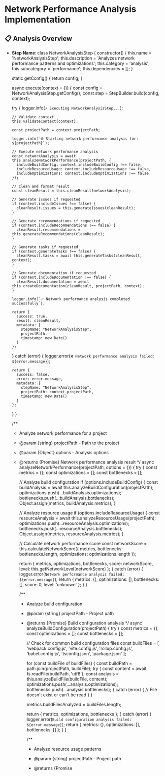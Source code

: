 # Network Performance Analysis Implementation

## 📋 Analysis Overview
- **Step Name**: class NetworkAnalysisStep {
  constructor() {
    this.name = 'NetworkAnalysisStep';
    this.description = 'Analyzes network performance patterns and optimizations';
    this.category = 'analysis';
    this.subcategory = 'performance';
    this.dependencies = [];
  }

  static getConfig() {
    return config;
  }

  async execute(context = {}) {
    const config = NetworkAnalysisStep.getConfig();
    const step = StepBuilder.build(config, context);
    
    try {
      logger.info(`⚡ Executing NetworkAnalysisStep...`);
      
      // Validate context
      this.validateContext(context);

      const projectPath = context.projectPath;
      
      logger.info(`🌐 Starting network performance analysis for: ${projectPath}`);

      // Execute network performance analysis
      const networkAnalysis = await this.analyzeNetworkPerformance(projectPath, {
        includeBuildConfig: context.includeBuildConfig !== false,
        includeResourceUsage: context.includeResourceUsage !== false,
        includeOptimizations: context.includeOptimizations !== false
      });

      // Clean and format result
      const cleanResult = this.cleanResult(networkAnalysis);

      // Generate issues if requested
      if (context.includeIssues !== false) {
        cleanResult.issues = this.generateIssues(cleanResult);
      }

      // Generate recommendations if requested
      if (context.includeRecommendations !== false) {
        cleanResult.recommendations = this.generateRecommendations(cleanResult);
      }

      // Generate tasks if requested
      if (context.generateTasks !== false) {
        cleanResult.tasks = await this.generateTasks(cleanResult, context);
      }

      // Generate documentation if requested
      if (context.includeDocumentation !== false) {
        cleanResult.documentation = await this.createDocumentation(cleanResult, projectPath, context);
      }

      logger.info(`✅ Network performance analysis completed successfully`);

      return {
        success: true,
        result: cleanResult,
        metadata: {
          stepName: "NetworkAnalysisStep",
          projectPath,
          timestamp: new Date()
        }
      };

    } catch (error) {
      logger.error(`❌ Network performance analysis failed: ${error.message}`);
      
      return {
        success: false,
        error: error.message,
        metadata: {
          stepName: "NetworkAnalysisStep",
          projectPath: context.projectPath,
          timestamp: new Date()
        }
      };
    }
  }

  /**
   * Analyze network performance for a project
   * @param {string} projectPath - Path to the project
   * @param {Object} options - Analysis options
   * @returns {Promise<Object>} Network performance analysis result
   */
  async analyzeNetworkPerformance(projectPath, options = {}) {
    try {
      const metrics = {};
      const optimizations = [];
      const bottlenecks = [];

      // Analyze build configuration
      if (options.includeBuildConfig) {
        const buildAnalysis = await this.analyzeBuildConfiguration(projectPath);
        optimizations.push(...buildAnalysis.optimizations);
        bottlenecks.push(...buildAnalysis.bottlenecks);
        Object.assign(metrics, buildAnalysis.metrics);
      }

      // Analyze resource usage
      if (options.includeResourceUsage) {
        const resourceAnalysis = await this.analyzeResourceUsage(projectPath);
        optimizations.push(...resourceAnalysis.optimizations);
        bottlenecks.push(...resourceAnalysis.bottlenecks);
        Object.assign(metrics, resourceAnalysis.metrics);
      }

      // Calculate network performance score
      const networkScore = this.calculateNetworkScore({
        metrics,
        bottlenecks: bottlenecks.length,
        optimizations: optimizations.length
      });

      return {
        metrics,
        optimizations,
        bottlenecks,
        score: networkScore,
        level: this.getNetworkLevel(networkScore)
      };
    } catch (error) {
      logger.error(`Network performance analysis failed: ${error.message}`);
      return { 
        metrics: {}, 
        optimizations: [], 
        bottlenecks: [],
        score: 0,
        level: 'unknown'
      };
    }
  }

  /**
   * Analyze build configuration
   * @param {string} projectPath - Project path
   * @returns {Promise<Object>} Build configuration analysis
   */
  async analyzeBuildConfiguration(projectPath) {
    try {
      const metrics = {};
      const optimizations = [];
      const bottlenecks = [];

      // Check for common build configuration files
      const buildFiles = [
        'webpack.config.js',
        'vite.config.js',
        'rollup.config.js',
        'babel.config.js',
        'tsconfig.json',
        'package.json'
      ];

      for (const buildFile of buildFiles) {
        const buildPath = path.join(projectPath, buildFile);
        try {
          const content = await fs.readFile(buildPath, 'utf8');
          const analysis = this.analyzeBuildFile(buildFile, content);
          optimizations.push(...analysis.optimizations);
          bottlenecks.push(...analysis.bottlenecks);
        } catch (error) {
          // File doesn't exist or can't be read
        }
      }

      metrics.buildFilesAnalyzed = buildFiles.length;

      return { metrics, optimizations, bottlenecks };
    } catch (error) {
      logger.error(`Build configuration analysis failed: ${error.message}`);
      return { metrics: {}, optimizations: [], bottlenecks: [] };
    }
  }

  /**
   * Analyze resource usage patterns
   * @param {string} projectPath - Project path
   * @returns {Promise<Object>} Resource usage analysis
   */
  async analyzeResourceUsage(projectPath) {
    try {
      const metrics = {};
      const optimizations = [];
      const bottlenecks = [];

      // Analyze static assets
      const staticAssets = await this.getStaticAssets(projectPath);
      metrics.staticAssets = staticAssets.length;

      // Check for large assets
      const largeAssets = staticAssets.filter(asset => 
        asset.size > 1024 * 1024 // 1MB
      );

      if (largeAssets.length > 0) {
        bottlenecks.push({
          type: 'network',
          severity: 'medium',
          message: `${largeAssets.length} large static assets detected`,
          suggestion: 'Optimize images and compress large files for better network performance'
        });
      }

      // Check for optimization opportunities
      const imageFiles = staticAssets.filter(asset => 
        /\.(jpg|jpeg|png|gif|svg|webp)$/i.test(asset.path)
      );

      if (imageFiles.length > 0) {
        optimizations.push({
          type: 'network',
          message: `${imageFiles.length} image files detected`,
          suggestion: 'Use modern image formats (WebP) and implement lazy loading for better network performance'
        });
      }

      // Check for CDN usage
      const hasCdnConfig = await this.checkCdnConfiguration(projectPath);
      if (!hasCdnConfig) {
        bottlenecks.push({
          type: 'network',
          severity: 'low',
          message: 'No CDN configuration detected',
          suggestion: 'Consider using a CDN for static assets to improve network performance'
        });
      }

      return { metrics, optimizations, bottlenecks };
    } catch (error) {
      logger.error(`Resource usage analysis failed: ${error.message}`);
      return { metrics: {}, optimizations: [], bottlenecks: [] };
    }
  }

  /**
   * Analyze build configuration file
   * @param {string} filename - Build file name
   * @param {string} content - File content
   * @returns {Object} Build file analysis
   */
  analyzeBuildFile(filename, content) {
    const optimizations = [];
    const bottlenecks = [];

    switch (filename) {
      case 'webpack.config.js':
        if (content.includes('optimization')) {
          optimizations.push({
            type: 'network',
            message: 'Webpack optimization configured',
            suggestion: 'Review optimization settings for best network performance'
          });
        }
        
        if (!content.includes('splitChunks')) {
          bottlenecks.push({
            type: 'network',
            severity: 'medium',
            file: filename,
            message: 'No code splitting configuration detected',
            suggestion: 'Configure splitChunks for better caching and network performance'
          });
        }

        if (content.includes('compression')) {
          optimizations.push({
            type: 'network',
            message: 'Compression configured in webpack',
            suggestion: 'Good for reducing network payload size'
          });
        }
        break;

      case 'vite.config.js':
        if (content.includes('build.rollupOptions')) {
          optimizations.push({
            type: 'network',
            message: 'Vite build optimization configured',
            suggestion: 'Review rollup options for best network performance'
          });
        }

        if (content.includes('build.assetsInlineLimit')) {
          optimizations.push({
            type: 'network',
            message: 'Asset inlining configured',
            suggestion: 'Good for reducing HTTP requests'
          });
        }
        break;

      case 'tsconfig.json':
        try {
          const config = JSON.parse(content);
          if (config.compilerOptions && config.compilerOptions.incremental) {
            optimizations.push({
              type: 'network',
              message: 'TypeScript incremental compilation enabled',
              suggestion: 'Good for build performance and faster deployments'
            });
          }
        } catch (error) {
          // Invalid JSON
        }
        break;

      case 'package.json':
        try {
          const config = JSON.parse(content);
          if (config.scripts && config.scripts.build) {
            optimizations.push({
              type: 'network',
              message: 'Build script configured',
              suggestion: 'Ensure build process optimizes for network performance'
            });
          }
        } catch (error) {
          // Invalid JSON
        }
        break;
    }

    return { optimizations, bottlenecks };
  }

  /**
   * Check for CDN configuration
   * @param {string} projectPath - Project path
   * @returns {Promise<boolean>} Has CDN configuration
   */
  async checkCdnConfiguration(projectPath) {
    try {
      const configFiles = [
        'next.config.js',
        'nuxt.config.js',
        'vite.config.js',
        'webpack.config.js'
      ];

      for (const configFile of configFiles) {
        const configPath = path.join(projectPath, configFile);
        try {
          const content = await fs.readFile(configPath, 'utf8');
          if (content.includes('cdn') || content.includes('assetPrefix') || content.includes('publicPath')) {
            return true;
          }
        } catch (error) {
          // File doesn't exist
        }
      }

      return false;
    } catch (error) {
      return false;
    }
  }

  /**
   * Get static assets from project
   * @param {string} projectPath - Project path
   * @returns {Promise<Array>} Static assets
   */
  async getStaticAssets(projectPath) {
    const assets = [];
    const assetDirs = ['public', 'static', 'assets', 'images', 'media'];
    
    for (const dir of assetDirs) {
      const assetPath = path.join(projectPath, dir);
      try {
        const files = await this.getAllFiles(assetPath);
        for (const file of files) {
          try {
            const stat = await fs.stat(file);
            assets.push({
              path: file,
              size: stat.size,
              relativePath: path.relative(projectPath, file)
            });
          } catch (error) {
            // Skip files that can't be stat'd
          }
        }
      } catch (error) {
        // Directory doesn't exist
      }
    }
    
    return assets;
  }

  /**
   * Get all files from directory recursively
   * @param {string} dir - Directory path
   * @returns {Promise<Array>} All files
   */
  async getAllFiles(dir) {
    const files = [];
    
    try {
      const items = await fs.readdir(dir);
      
      for (const item of items) {
        const fullPath = path.join(dir, item);
        const stat = await fs.stat(fullPath);
        
        if (stat.isDirectory()) {
          if (!item.startsWith('.') && item !== 'node_modules' && item !== '.git') {
            files.push(...await this.getAllFiles(fullPath));
          }
        } else {
          files.push(fullPath);
        }
      }
    } catch (error) {
      // Directory doesn't exist or can't be read
    }
    
    return files;
  }

  /**
   * Calculate network performance score
   * @param {Object} data - Analysis data
   * @returns {number} Network performance score (0-100)
   */
  calculateNetworkScore(data) {
    const { metrics, bottlenecks, optimizations } = data;
    
    // Base score starts at 100
    let score = 100;

    // Penalize for bottlenecks (up to -40 points)
    const bottleneckPenalty = Math.min(bottlenecks * 5, 40);
    score -= bottleneckPenalty;

    // Reward for optimizations (up to +30 points)
    const optimizationBonus = Math.min(optimizations * 3, 30);
    score += optimizationBonus;

    // Bonus for build configuration (up to +10 points)
    if (metrics.buildFilesAnalyzed > 0) {
      score += 10;
    }

    // Bonus for static assets optimization (up to +10 points)
    if (metrics.staticAssets > 0) {
      score += Math.min(metrics.staticAssets * 0.5, 10);
    }

    return Math.max(0, Math.min(100, Math.round(score)));
  }

  /**
   * Get network performance level
   * @param {number} score - Network performance score
   * @returns {string} Performance level
   */
  getNetworkLevel(score) {
    if (score >= 90) return 'excellent';
    if (score >= 80) return 'good';
    if (score >= 70) return 'fair';
    if (score >= 60) return 'poor';
    return 'critical';
  }

  /**
   * Clean and format result
   * @param {Object} result - Analysis result
   * @returns {Object} Cleaned result
   */
  cleanResult(result) {
    return {
      ...result,
      timestamp: new Date().toISOString(),
      step: NetworkAnalysisStep,
      category: 'performance',
      subcategory: 'network'
    };
  }

  /**
   * Validate execution context
   * @param {Object} context - Execution context
   */
  validateContext(context) {
    if (!context.projectPath) {
      throw new Error('Project path is required for network performance analysis');
    }
  }

  /**
   * Calculate analysis coverage
   * @param {Array} files - Analyzed files
   * @param {string} projectPath - Project path
   * @returns {number} Coverage percentage
   */
  calculateCoverage(files, projectPath) {
    // This is a simplified coverage calculation
    return Math.min((files.length / 50) * 100, 100);
  }

  /**
   * Calculate analysis confidence
   * @param {Object} result - Analysis result
   * @returns {number} Confidence percentage
   */
  calculateConfidence(result) {
    const { metrics, bottlenecks, optimizations } = result;
    
    if (!metrics || !bottlenecks || !optimizations) return 0;
    
    // Higher confidence with more data points
    const dataPoints = bottlenecks.length + optimizations.length;
    const baseConfidence = Math.min(dataPoints * 5, 80);
    
    // Additional confidence for comprehensive analysis
    const coverageBonus = metrics.buildFilesAnalyzed > 0 ? 20 : 0;
    
    return Math.min(baseConfidence + coverageBonus, 100);
  }

  /**
   * Generate issues from analysis results
   * @param {Object} result - Analysis result
   * @returns {Array} Issues array
   */
  generateIssues(result) {
    const issues = [];
    
    // Check for low analysis score
    if (result.score < 70) {
      issues.push({
        type: 'low-analysis-score',
        title: 'Low Analysis Score',
        description: `Analysis score of ${result.score}% indicates areas for improvement`,
        severity: 'medium',
        priority: 'medium',
        category: 'performance',
        source: 'NetworkAnalysisStep',
        location: 'analysis-results',
        suggestion: 'Improve analysis results by addressing identified issues'
      });
    }

    // Check for critical issues
    if (result.vulnerabilities && result.vulnerabilities.some(v => v.severity === 'critical')) {
      issues.push({
        type: 'critical-issues',
        title: 'Critical Issues Detected',
        description: 'Critical issues found in the analysis',
        severity: 'critical',
        priority: 'critical',
        category: 'performance',
        source: 'NetworkAnalysisStep',
        location: 'analysis-results',
        suggestion: 'Immediately address critical issues'
      });
    }

    // Check for high severity issues
    if (result.vulnerabilities && result.vulnerabilities.some(v => v.severity === 'high')) {
      issues.push({
        type: 'high-issues',
        title: 'High Severity Issues Detected',
        description: 'High severity issues found in the analysis',
        severity: 'high',
        priority: 'high',
        category: 'performance',
        source: 'NetworkAnalysisStep',
        location: 'analysis-results',
        suggestion: 'Address high severity issues promptly'
      });
    }

    return issues;
  }
  /**
   * Generate recommendations from analysis results
   * @param {Object} result - Analysis result
   * @returns {Array} Recommendations array
   */
  generateRecommendations(result) {
    const recommendations = [];
    
    // Check for low analysis score
    if (result.score < 80) {
      recommendations.push({
        type: 'improve-score',
        title: 'Improve Analysis Score',
        description: `Current score of ${result.score}% can be improved`,
        priority: 'medium',
        category: 'performance',
        source: 'NetworkAnalysisStep',
        action: 'Implement best practices to improve analysis score',
        impact: 'Better code quality and maintainability'
      });
    }

    // Check for missing patterns
    if (result.patterns && result.patterns.length < 3) {
      recommendations.push({
        type: 'add-patterns',
        title: 'Add More Design Patterns',
        description: 'Consider implementing additional design patterns',
        priority: 'medium',
        category: 'performance',
        source: 'NetworkAnalysisStep',
        action: 'Research and implement appropriate design patterns',
        impact: 'Improved code organization and maintainability'
      });
    }

    // Check for security improvements
    if (result.vulnerabilities && result.vulnerabilities.length > 0) {
      recommendations.push({
        type: 'security-improvements',
        title: 'Address Security Vulnerabilities',
        description: `${result.vulnerabilities.length} vulnerabilities found`,
        priority: 'high',
        category: 'performance',
        source: 'NetworkAnalysisStep',
        action: 'Review and fix identified security vulnerabilities',
        impact: 'Enhanced security posture'
      });
    }

    // Check for performance improvements
    if (result.metrics && result.metrics.performanceScore < 80) {
      recommendations.push({
        type: 'performance-improvements',
        title: 'Improve Performance',
        description: 'Performance analysis indicates room for improvement',
        priority: 'medium',
        category: 'performance',
        source: 'NetworkAnalysisStep',
        action: 'Optimize code for better performance',
        impact: 'Faster execution and better user experience'
      });
    }

    return recommendations;
  }
  /**
   * Generate tasks from analysis results
   * @param {Object} result - Analysis result
   * @param {Object} context - Execution context
   * @returns {Array} Tasks array
   */
  async generateTasks(result, context) {
    const tasks = [];
    const projectId = context.projectId || 'default-project';
    
    // Create main improvement task
    const mainTask = {
      id: `network-analysis-step-improvement-${Date.now()}`,
      title: `Improve ${NetworkAnalysisStep} Results`,
      description: `Address issues and implement recommendations from ${NetworkAnalysisStep} analysis`,
      type: 'improvement',
      category: 'performance',
      priority: 'medium',
      status: 'pending',
      projectId: projectId,
      metadata: {
        source: 'NetworkAnalysisStep',
        score: result.score || 0,
        issues: result.issues ? result.issues.length : 0,
        recommendations: result.recommendations ? result.recommendations.length : 0
      },
      estimatedHours: 4,
      phase: 'improvement',
      stage: 'planning'
    };
    
    tasks.push(mainTask);
    
    // Create subtasks for critical issues
    if (result.issues && result.issues.some(issue => issue.severity === 'critical')) {
      const criticalTask = {
        id: `network-analysis-step-critical-${Date.now()}`,
        title: `Fix Critical Issues from ${NetworkAnalysisStep}`,
        description: 'Address critical issues identified in analysis',
        type: 'fix',
        category: 'performance',
        priority: 'critical',
        status: 'pending',
        projectId: projectId,
        parentTaskId: mainTask.id,
        metadata: {
          source: 'NetworkAnalysisStep',
          issues: result.issues.filter(issue => issue.severity === 'critical')
        },
        estimatedHours: 4,
        phase: 'critical-fixes',
        stage: 'implementation'
      };
      tasks.push(criticalTask);
    }
    
    // Create subtasks for high priority issues
    if (result.issues && result.issues.some(issue => issue.severity === 'high')) {
      const highTask = {
        id: `network-analysis-step-high-${Date.now()}`,
        title: `Fix High Priority Issues from ${NetworkAnalysisStep}`,
        description: 'Address high priority issues identified in analysis',
        type: 'fix',
        category: 'performance',
        priority: 'high',
        status: 'pending',
        projectId: projectId,
        parentTaskId: mainTask.id,
        metadata: {
          source: 'NetworkAnalysisStep',
          issues: result.issues.filter(issue => issue.severity === 'high')
        },
        estimatedHours: 3,
        phase: 'high-fixes',
        stage: 'implementation'
      };
      tasks.push(highTask);
    }
    
    return tasks;
  }

  /**
   * Calculate estimated hours for tasks
   * @param {Object} result - Analysis result
   * @returns {number} Estimated hours
   */
  calculateEstimatedHours(result) {
    let totalHours = 2; // Base hours for improvement
    
    if (result.issues) {
      result.issues.forEach(issue => {
        switch (issue.severity) {
          case 'critical':
            totalHours += 2;
            break;
          case 'high':
            totalHours += 1.5;
            break;
          case 'medium':
            totalHours += 1;
            break;
          case 'low':
            totalHours += 0.5;
            break;
        }
      });
    }
    
    if (result.recommendations) {
      totalHours += result.recommendations.length * 0.5;
    }
    
    return Math.round(totalHours * 10) / 10; // Round to 1 decimal place
  }

  /**
   * Create documentation from analysis results
   * @param {Object} result - Analysis result
   * @param {string} projectPath - Project path
   * @param {Object} context - Execution context
   * @returns {Array} Documentation array
   */
  async createDocumentation(result, projectPath, context) {
    const docs = [];
    const docsDir = path.join(projectPath, 'docs', 'analysis', 'performance', 'network-analysis-step');
    
    // Ensure directory exists
    try {
      await fs.mkdir(docsDir, { recursive: true });
    } catch (error) {
      // Directory might already exist, continue
    }
    
    
    // Create implementation file
    const implementationDoc = await this.createImplementationDoc(result, docsDir);
    docs.push(implementationDoc);
    
    // Create analysis report
    const analysisReport = await this.createAnalysisReport(result, docsDir);
    docs.push(analysisReport);
    
    return docs;
  }

  /**
   * Create implementation documentation
   * @param {Object} result - Analysis result
   * @param {string} docsDir - Documentation directory
   * @returns {Object} Implementation document
   */
  async createImplementationDoc(result, docsDir) {
    const docPath = path.join(docsDir, 'network-analysis-implementation.md');
    
    const content = `# Network Performance Analysis Implementation

## 📋 Analysis Overview
- **Step Name**: ${NetworkAnalysisStep}
- **Category**: performance
- **Analysis Date**: ${new Date().toISOString()}
- **Score**: ${result.score || 0}%
- **Level**: ${result.level || 'unknown'}

## 📊 Analysis Results
- **Build Files**: ${result.metrics?.buildFilesAnalyzed || 0}
- **Static Assets**: ${result.metrics?.staticAssets || 0}
- **Files Analyzed**: ${result.metrics?.totalFiles || 0}

## 🎯 Key Findings
${result.bottlenecks ? result.bottlenecks.map(bottleneck => `- **${bottleneck.type}**: ${bottleneck.description}`).join('\n') : '- No bottlenecks detected'}

## 📝 Recommendations
${result.recommendations ? result.recommendations.map(rec => `- **${rec.title}**: ${rec.description}`).join('\n') : '- No recommendations'}

## 🔧 Implementation Tasks
${result.tasks ? result.tasks.map(task => `- **${task.title}**: ${task.description} (${task.estimatedHours}h)`).join('\n') : '- No tasks generated'}
`;

    await fs.writeFile(docPath, content, 'utf8');
    
    return {
      type: 'implementation',
      title: 'Network Performance Analysis Implementation',
      path: docPath,
      category: 'performance',
      source: NetworkAnalysisStep
    };
  }

  /**
   * Create analysis report
   * @param {Object} result - Analysis result
   * @param {string} docsDir - Documentation directory
   * @returns {Object} Analysis report
   */
  async createAnalysisReport(result, docsDir) {
    const docPath = path.join(docsDir, 'network-analysis-report.md');
    
    const content = `# Network Performance Analysis Report

## 📊 Executive Summary
Network performance analysis completed with a score of ${result.score || 0}% (${result.level || 'unknown'} level).

## 🔍 Detailed Analysis
${result.bottlenecks ? result.bottlenecks.map(bottleneck => `
### ${bottleneck.type} Bottleneck
- **File**: ${bottleneck.file || 'N/A'}
- **Description**: ${bottleneck.description}
- **Severity**: ${bottleneck.severity}
- **Suggestion**: ${bottleneck.suggestion}
`).join('\n') : 'No bottlenecks found'}

## 📈 Metrics
- **Build Files**: ${result.metrics?.buildFilesAnalyzed || 0} analyzed
- **Static Assets**: ${result.metrics?.staticAssets || 0} found
- **File Coverage**: ${result.metrics?.totalFiles || 0} files analyzed

## 🎯 Next Steps
Based on the analysis, consider optimizing network performance through better build configurations and asset optimization.
`;

    await fs.writeFile(docPath, content, 'utf8');
    
    return {
      type: 'report',
      title: 'Network Performance Analysis Report',
      path: docPath,
      category: 'performance',
      source: NetworkAnalysisStep
    };
  }
}
- **Category**: performance
- **Analysis Date**: 2025-09-20T20:05:36.922Z
- **Score**: 100%
- **Level**: excellent

## 📊 Analysis Results
- **Build Files**: 6
- **Static Assets**: 0
- **Files Analyzed**: 0

## 🎯 Key Findings
- **network**: undefined

## 📝 Recommendations


## 🔧 Implementation Tasks
- **Improve class NetworkAnalysisStep {
  constructor() {
    this.name = 'NetworkAnalysisStep';
    this.description = 'Analyzes network performance patterns and optimizations';
    this.category = 'analysis';
    this.subcategory = 'performance';
    this.dependencies = [];
  }

  static getConfig() {
    return config;
  }

  async execute(context = {}) {
    const config = NetworkAnalysisStep.getConfig();
    const step = StepBuilder.build(config, context);
    
    try {
      logger.info(`⚡ Executing NetworkAnalysisStep...`);
      
      // Validate context
      this.validateContext(context);

      const projectPath = context.projectPath;
      
      logger.info(`🌐 Starting network performance analysis for: ${projectPath}`);

      // Execute network performance analysis
      const networkAnalysis = await this.analyzeNetworkPerformance(projectPath, {
        includeBuildConfig: context.includeBuildConfig !== false,
        includeResourceUsage: context.includeResourceUsage !== false,
        includeOptimizations: context.includeOptimizations !== false
      });

      // Clean and format result
      const cleanResult = this.cleanResult(networkAnalysis);

      // Generate issues if requested
      if (context.includeIssues !== false) {
        cleanResult.issues = this.generateIssues(cleanResult);
      }

      // Generate recommendations if requested
      if (context.includeRecommendations !== false) {
        cleanResult.recommendations = this.generateRecommendations(cleanResult);
      }

      // Generate tasks if requested
      if (context.generateTasks !== false) {
        cleanResult.tasks = await this.generateTasks(cleanResult, context);
      }

      // Generate documentation if requested
      if (context.includeDocumentation !== false) {
        cleanResult.documentation = await this.createDocumentation(cleanResult, projectPath, context);
      }

      logger.info(`✅ Network performance analysis completed successfully`);

      return {
        success: true,
        result: cleanResult,
        metadata: {
          stepName: "NetworkAnalysisStep",
          projectPath,
          timestamp: new Date()
        }
      };

    } catch (error) {
      logger.error(`❌ Network performance analysis failed: ${error.message}`);
      
      return {
        success: false,
        error: error.message,
        metadata: {
          stepName: "NetworkAnalysisStep",
          projectPath: context.projectPath,
          timestamp: new Date()
        }
      };
    }
  }

  /**
   * Analyze network performance for a project
   * @param {string} projectPath - Path to the project
   * @param {Object} options - Analysis options
   * @returns {Promise<Object>} Network performance analysis result
   */
  async analyzeNetworkPerformance(projectPath, options = {}) {
    try {
      const metrics = {};
      const optimizations = [];
      const bottlenecks = [];

      // Analyze build configuration
      if (options.includeBuildConfig) {
        const buildAnalysis = await this.analyzeBuildConfiguration(projectPath);
        optimizations.push(...buildAnalysis.optimizations);
        bottlenecks.push(...buildAnalysis.bottlenecks);
        Object.assign(metrics, buildAnalysis.metrics);
      }

      // Analyze resource usage
      if (options.includeResourceUsage) {
        const resourceAnalysis = await this.analyzeResourceUsage(projectPath);
        optimizations.push(...resourceAnalysis.optimizations);
        bottlenecks.push(...resourceAnalysis.bottlenecks);
        Object.assign(metrics, resourceAnalysis.metrics);
      }

      // Calculate network performance score
      const networkScore = this.calculateNetworkScore({
        metrics,
        bottlenecks: bottlenecks.length,
        optimizations: optimizations.length
      });

      return {
        metrics,
        optimizations,
        bottlenecks,
        score: networkScore,
        level: this.getNetworkLevel(networkScore)
      };
    } catch (error) {
      logger.error(`Network performance analysis failed: ${error.message}`);
      return { 
        metrics: {}, 
        optimizations: [], 
        bottlenecks: [],
        score: 0,
        level: 'unknown'
      };
    }
  }

  /**
   * Analyze build configuration
   * @param {string} projectPath - Project path
   * @returns {Promise<Object>} Build configuration analysis
   */
  async analyzeBuildConfiguration(projectPath) {
    try {
      const metrics = {};
      const optimizations = [];
      const bottlenecks = [];

      // Check for common build configuration files
      const buildFiles = [
        'webpack.config.js',
        'vite.config.js',
        'rollup.config.js',
        'babel.config.js',
        'tsconfig.json',
        'package.json'
      ];

      for (const buildFile of buildFiles) {
        const buildPath = path.join(projectPath, buildFile);
        try {
          const content = await fs.readFile(buildPath, 'utf8');
          const analysis = this.analyzeBuildFile(buildFile, content);
          optimizations.push(...analysis.optimizations);
          bottlenecks.push(...analysis.bottlenecks);
        } catch (error) {
          // File doesn't exist or can't be read
        }
      }

      metrics.buildFilesAnalyzed = buildFiles.length;

      return { metrics, optimizations, bottlenecks };
    } catch (error) {
      logger.error(`Build configuration analysis failed: ${error.message}`);
      return { metrics: {}, optimizations: [], bottlenecks: [] };
    }
  }

  /**
   * Analyze resource usage patterns
   * @param {string} projectPath - Project path
   * @returns {Promise<Object>} Resource usage analysis
   */
  async analyzeResourceUsage(projectPath) {
    try {
      const metrics = {};
      const optimizations = [];
      const bottlenecks = [];

      // Analyze static assets
      const staticAssets = await this.getStaticAssets(projectPath);
      metrics.staticAssets = staticAssets.length;

      // Check for large assets
      const largeAssets = staticAssets.filter(asset => 
        asset.size > 1024 * 1024 // 1MB
      );

      if (largeAssets.length > 0) {
        bottlenecks.push({
          type: 'network',
          severity: 'medium',
          message: `${largeAssets.length} large static assets detected`,
          suggestion: 'Optimize images and compress large files for better network performance'
        });
      }

      // Check for optimization opportunities
      const imageFiles = staticAssets.filter(asset => 
        /\.(jpg|jpeg|png|gif|svg|webp)$/i.test(asset.path)
      );

      if (imageFiles.length > 0) {
        optimizations.push({
          type: 'network',
          message: `${imageFiles.length} image files detected`,
          suggestion: 'Use modern image formats (WebP) and implement lazy loading for better network performance'
        });
      }

      // Check for CDN usage
      const hasCdnConfig = await this.checkCdnConfiguration(projectPath);
      if (!hasCdnConfig) {
        bottlenecks.push({
          type: 'network',
          severity: 'low',
          message: 'No CDN configuration detected',
          suggestion: 'Consider using a CDN for static assets to improve network performance'
        });
      }

      return { metrics, optimizations, bottlenecks };
    } catch (error) {
      logger.error(`Resource usage analysis failed: ${error.message}`);
      return { metrics: {}, optimizations: [], bottlenecks: [] };
    }
  }

  /**
   * Analyze build configuration file
   * @param {string} filename - Build file name
   * @param {string} content - File content
   * @returns {Object} Build file analysis
   */
  analyzeBuildFile(filename, content) {
    const optimizations = [];
    const bottlenecks = [];

    switch (filename) {
      case 'webpack.config.js':
        if (content.includes('optimization')) {
          optimizations.push({
            type: 'network',
            message: 'Webpack optimization configured',
            suggestion: 'Review optimization settings for best network performance'
          });
        }
        
        if (!content.includes('splitChunks')) {
          bottlenecks.push({
            type: 'network',
            severity: 'medium',
            file: filename,
            message: 'No code splitting configuration detected',
            suggestion: 'Configure splitChunks for better caching and network performance'
          });
        }

        if (content.includes('compression')) {
          optimizations.push({
            type: 'network',
            message: 'Compression configured in webpack',
            suggestion: 'Good for reducing network payload size'
          });
        }
        break;

      case 'vite.config.js':
        if (content.includes('build.rollupOptions')) {
          optimizations.push({
            type: 'network',
            message: 'Vite build optimization configured',
            suggestion: 'Review rollup options for best network performance'
          });
        }

        if (content.includes('build.assetsInlineLimit')) {
          optimizations.push({
            type: 'network',
            message: 'Asset inlining configured',
            suggestion: 'Good for reducing HTTP requests'
          });
        }
        break;

      case 'tsconfig.json':
        try {
          const config = JSON.parse(content);
          if (config.compilerOptions && config.compilerOptions.incremental) {
            optimizations.push({
              type: 'network',
              message: 'TypeScript incremental compilation enabled',
              suggestion: 'Good for build performance and faster deployments'
            });
          }
        } catch (error) {
          // Invalid JSON
        }
        break;

      case 'package.json':
        try {
          const config = JSON.parse(content);
          if (config.scripts && config.scripts.build) {
            optimizations.push({
              type: 'network',
              message: 'Build script configured',
              suggestion: 'Ensure build process optimizes for network performance'
            });
          }
        } catch (error) {
          // Invalid JSON
        }
        break;
    }

    return { optimizations, bottlenecks };
  }

  /**
   * Check for CDN configuration
   * @param {string} projectPath - Project path
   * @returns {Promise<boolean>} Has CDN configuration
   */
  async checkCdnConfiguration(projectPath) {
    try {
      const configFiles = [
        'next.config.js',
        'nuxt.config.js',
        'vite.config.js',
        'webpack.config.js'
      ];

      for (const configFile of configFiles) {
        const configPath = path.join(projectPath, configFile);
        try {
          const content = await fs.readFile(configPath, 'utf8');
          if (content.includes('cdn') || content.includes('assetPrefix') || content.includes('publicPath')) {
            return true;
          }
        } catch (error) {
          // File doesn't exist
        }
      }

      return false;
    } catch (error) {
      return false;
    }
  }

  /**
   * Get static assets from project
   * @param {string} projectPath - Project path
   * @returns {Promise<Array>} Static assets
   */
  async getStaticAssets(projectPath) {
    const assets = [];
    const assetDirs = ['public', 'static', 'assets', 'images', 'media'];
    
    for (const dir of assetDirs) {
      const assetPath = path.join(projectPath, dir);
      try {
        const files = await this.getAllFiles(assetPath);
        for (const file of files) {
          try {
            const stat = await fs.stat(file);
            assets.push({
              path: file,
              size: stat.size,
              relativePath: path.relative(projectPath, file)
            });
          } catch (error) {
            // Skip files that can't be stat'd
          }
        }
      } catch (error) {
        // Directory doesn't exist
      }
    }
    
    return assets;
  }

  /**
   * Get all files from directory recursively
   * @param {string} dir - Directory path
   * @returns {Promise<Array>} All files
   */
  async getAllFiles(dir) {
    const files = [];
    
    try {
      const items = await fs.readdir(dir);
      
      for (const item of items) {
        const fullPath = path.join(dir, item);
        const stat = await fs.stat(fullPath);
        
        if (stat.isDirectory()) {
          if (!item.startsWith('.') && item !== 'node_modules' && item !== '.git') {
            files.push(...await this.getAllFiles(fullPath));
          }
        } else {
          files.push(fullPath);
        }
      }
    } catch (error) {
      // Directory doesn't exist or can't be read
    }
    
    return files;
  }

  /**
   * Calculate network performance score
   * @param {Object} data - Analysis data
   * @returns {number} Network performance score (0-100)
   */
  calculateNetworkScore(data) {
    const { metrics, bottlenecks, optimizations } = data;
    
    // Base score starts at 100
    let score = 100;

    // Penalize for bottlenecks (up to -40 points)
    const bottleneckPenalty = Math.min(bottlenecks * 5, 40);
    score -= bottleneckPenalty;

    // Reward for optimizations (up to +30 points)
    const optimizationBonus = Math.min(optimizations * 3, 30);
    score += optimizationBonus;

    // Bonus for build configuration (up to +10 points)
    if (metrics.buildFilesAnalyzed > 0) {
      score += 10;
    }

    // Bonus for static assets optimization (up to +10 points)
    if (metrics.staticAssets > 0) {
      score += Math.min(metrics.staticAssets * 0.5, 10);
    }

    return Math.max(0, Math.min(100, Math.round(score)));
  }

  /**
   * Get network performance level
   * @param {number} score - Network performance score
   * @returns {string} Performance level
   */
  getNetworkLevel(score) {
    if (score >= 90) return 'excellent';
    if (score >= 80) return 'good';
    if (score >= 70) return 'fair';
    if (score >= 60) return 'poor';
    return 'critical';
  }

  /**
   * Clean and format result
   * @param {Object} result - Analysis result
   * @returns {Object} Cleaned result
   */
  cleanResult(result) {
    return {
      ...result,
      timestamp: new Date().toISOString(),
      step: NetworkAnalysisStep,
      category: 'performance',
      subcategory: 'network'
    };
  }

  /**
   * Validate execution context
   * @param {Object} context - Execution context
   */
  validateContext(context) {
    if (!context.projectPath) {
      throw new Error('Project path is required for network performance analysis');
    }
  }

  /**
   * Calculate analysis coverage
   * @param {Array} files - Analyzed files
   * @param {string} projectPath - Project path
   * @returns {number} Coverage percentage
   */
  calculateCoverage(files, projectPath) {
    // This is a simplified coverage calculation
    return Math.min((files.length / 50) * 100, 100);
  }

  /**
   * Calculate analysis confidence
   * @param {Object} result - Analysis result
   * @returns {number} Confidence percentage
   */
  calculateConfidence(result) {
    const { metrics, bottlenecks, optimizations } = result;
    
    if (!metrics || !bottlenecks || !optimizations) return 0;
    
    // Higher confidence with more data points
    const dataPoints = bottlenecks.length + optimizations.length;
    const baseConfidence = Math.min(dataPoints * 5, 80);
    
    // Additional confidence for comprehensive analysis
    const coverageBonus = metrics.buildFilesAnalyzed > 0 ? 20 : 0;
    
    return Math.min(baseConfidence + coverageBonus, 100);
  }

  /**
   * Generate issues from analysis results
   * @param {Object} result - Analysis result
   * @returns {Array} Issues array
   */
  generateIssues(result) {
    const issues = [];
    
    // Check for low analysis score
    if (result.score < 70) {
      issues.push({
        type: 'low-analysis-score',
        title: 'Low Analysis Score',
        description: `Analysis score of ${result.score}% indicates areas for improvement`,
        severity: 'medium',
        priority: 'medium',
        category: 'performance',
        source: 'NetworkAnalysisStep',
        location: 'analysis-results',
        suggestion: 'Improve analysis results by addressing identified issues'
      });
    }

    // Check for critical issues
    if (result.vulnerabilities && result.vulnerabilities.some(v => v.severity === 'critical')) {
      issues.push({
        type: 'critical-issues',
        title: 'Critical Issues Detected',
        description: 'Critical issues found in the analysis',
        severity: 'critical',
        priority: 'critical',
        category: 'performance',
        source: 'NetworkAnalysisStep',
        location: 'analysis-results',
        suggestion: 'Immediately address critical issues'
      });
    }

    // Check for high severity issues
    if (result.vulnerabilities && result.vulnerabilities.some(v => v.severity === 'high')) {
      issues.push({
        type: 'high-issues',
        title: 'High Severity Issues Detected',
        description: 'High severity issues found in the analysis',
        severity: 'high',
        priority: 'high',
        category: 'performance',
        source: 'NetworkAnalysisStep',
        location: 'analysis-results',
        suggestion: 'Address high severity issues promptly'
      });
    }

    return issues;
  }
  /**
   * Generate recommendations from analysis results
   * @param {Object} result - Analysis result
   * @returns {Array} Recommendations array
   */
  generateRecommendations(result) {
    const recommendations = [];
    
    // Check for low analysis score
    if (result.score < 80) {
      recommendations.push({
        type: 'improve-score',
        title: 'Improve Analysis Score',
        description: `Current score of ${result.score}% can be improved`,
        priority: 'medium',
        category: 'performance',
        source: 'NetworkAnalysisStep',
        action: 'Implement best practices to improve analysis score',
        impact: 'Better code quality and maintainability'
      });
    }

    // Check for missing patterns
    if (result.patterns && result.patterns.length < 3) {
      recommendations.push({
        type: 'add-patterns',
        title: 'Add More Design Patterns',
        description: 'Consider implementing additional design patterns',
        priority: 'medium',
        category: 'performance',
        source: 'NetworkAnalysisStep',
        action: 'Research and implement appropriate design patterns',
        impact: 'Improved code organization and maintainability'
      });
    }

    // Check for security improvements
    if (result.vulnerabilities && result.vulnerabilities.length > 0) {
      recommendations.push({
        type: 'security-improvements',
        title: 'Address Security Vulnerabilities',
        description: `${result.vulnerabilities.length} vulnerabilities found`,
        priority: 'high',
        category: 'performance',
        source: 'NetworkAnalysisStep',
        action: 'Review and fix identified security vulnerabilities',
        impact: 'Enhanced security posture'
      });
    }

    // Check for performance improvements
    if (result.metrics && result.metrics.performanceScore < 80) {
      recommendations.push({
        type: 'performance-improvements',
        title: 'Improve Performance',
        description: 'Performance analysis indicates room for improvement',
        priority: 'medium',
        category: 'performance',
        source: 'NetworkAnalysisStep',
        action: 'Optimize code for better performance',
        impact: 'Faster execution and better user experience'
      });
    }

    return recommendations;
  }
  /**
   * Generate tasks from analysis results
   * @param {Object} result - Analysis result
   * @param {Object} context - Execution context
   * @returns {Array} Tasks array
   */
  async generateTasks(result, context) {
    const tasks = [];
    const projectId = context.projectId || 'default-project';
    
    // Create main improvement task
    const mainTask = {
      id: `network-analysis-step-improvement-${Date.now()}`,
      title: `Improve ${NetworkAnalysisStep} Results`,
      description: `Address issues and implement recommendations from ${NetworkAnalysisStep} analysis`,
      type: 'improvement',
      category: 'performance',
      priority: 'medium',
      status: 'pending',
      projectId: projectId,
      metadata: {
        source: 'NetworkAnalysisStep',
        score: result.score || 0,
        issues: result.issues ? result.issues.length : 0,
        recommendations: result.recommendations ? result.recommendations.length : 0
      },
      estimatedHours: 4,
      phase: 'improvement',
      stage: 'planning'
    };
    
    tasks.push(mainTask);
    
    // Create subtasks for critical issues
    if (result.issues && result.issues.some(issue => issue.severity === 'critical')) {
      const criticalTask = {
        id: `network-analysis-step-critical-${Date.now()}`,
        title: `Fix Critical Issues from ${NetworkAnalysisStep}`,
        description: 'Address critical issues identified in analysis',
        type: 'fix',
        category: 'performance',
        priority: 'critical',
        status: 'pending',
        projectId: projectId,
        parentTaskId: mainTask.id,
        metadata: {
          source: 'NetworkAnalysisStep',
          issues: result.issues.filter(issue => issue.severity === 'critical')
        },
        estimatedHours: 4,
        phase: 'critical-fixes',
        stage: 'implementation'
      };
      tasks.push(criticalTask);
    }
    
    // Create subtasks for high priority issues
    if (result.issues && result.issues.some(issue => issue.severity === 'high')) {
      const highTask = {
        id: `network-analysis-step-high-${Date.now()}`,
        title: `Fix High Priority Issues from ${NetworkAnalysisStep}`,
        description: 'Address high priority issues identified in analysis',
        type: 'fix',
        category: 'performance',
        priority: 'high',
        status: 'pending',
        projectId: projectId,
        parentTaskId: mainTask.id,
        metadata: {
          source: 'NetworkAnalysisStep',
          issues: result.issues.filter(issue => issue.severity === 'high')
        },
        estimatedHours: 3,
        phase: 'high-fixes',
        stage: 'implementation'
      };
      tasks.push(highTask);
    }
    
    return tasks;
  }

  /**
   * Calculate estimated hours for tasks
   * @param {Object} result - Analysis result
   * @returns {number} Estimated hours
   */
  calculateEstimatedHours(result) {
    let totalHours = 2; // Base hours for improvement
    
    if (result.issues) {
      result.issues.forEach(issue => {
        switch (issue.severity) {
          case 'critical':
            totalHours += 2;
            break;
          case 'high':
            totalHours += 1.5;
            break;
          case 'medium':
            totalHours += 1;
            break;
          case 'low':
            totalHours += 0.5;
            break;
        }
      });
    }
    
    if (result.recommendations) {
      totalHours += result.recommendations.length * 0.5;
    }
    
    return Math.round(totalHours * 10) / 10; // Round to 1 decimal place
  }

  /**
   * Create documentation from analysis results
   * @param {Object} result - Analysis result
   * @param {string} projectPath - Project path
   * @param {Object} context - Execution context
   * @returns {Array} Documentation array
   */
  async createDocumentation(result, projectPath, context) {
    const docs = [];
    const docsDir = path.join(projectPath, 'docs', 'analysis', 'performance', 'network-analysis-step');
    
    // Ensure directory exists
    try {
      await fs.mkdir(docsDir, { recursive: true });
    } catch (error) {
      // Directory might already exist, continue
    }
    
    
    // Create implementation file
    const implementationDoc = await this.createImplementationDoc(result, docsDir);
    docs.push(implementationDoc);
    
    // Create analysis report
    const analysisReport = await this.createAnalysisReport(result, docsDir);
    docs.push(analysisReport);
    
    return docs;
  }

  /**
   * Create implementation documentation
   * @param {Object} result - Analysis result
   * @param {string} docsDir - Documentation directory
   * @returns {Object} Implementation document
   */
  async createImplementationDoc(result, docsDir) {
    const docPath = path.join(docsDir, 'network-analysis-implementation.md');
    
    const content = `# Network Performance Analysis Implementation

## 📋 Analysis Overview
- **Step Name**: ${NetworkAnalysisStep}
- **Category**: performance
- **Analysis Date**: ${new Date().toISOString()}
- **Score**: ${result.score || 0}%
- **Level**: ${result.level || 'unknown'}

## 📊 Analysis Results
- **Build Files**: ${result.metrics?.buildFilesAnalyzed || 0}
- **Static Assets**: ${result.metrics?.staticAssets || 0}
- **Files Analyzed**: ${result.metrics?.totalFiles || 0}

## 🎯 Key Findings
${result.bottlenecks ? result.bottlenecks.map(bottleneck => `- **${bottleneck.type}**: ${bottleneck.description}`).join('\n') : '- No bottlenecks detected'}

## 📝 Recommendations
${result.recommendations ? result.recommendations.map(rec => `- **${rec.title}**: ${rec.description}`).join('\n') : '- No recommendations'}

## 🔧 Implementation Tasks
${result.tasks ? result.tasks.map(task => `- **${task.title}**: ${task.description} (${task.estimatedHours}h)`).join('\n') : '- No tasks generated'}
`;

    await fs.writeFile(docPath, content, 'utf8');
    
    return {
      type: 'implementation',
      title: 'Network Performance Analysis Implementation',
      path: docPath,
      category: 'performance',
      source: NetworkAnalysisStep
    };
  }

  /**
   * Create analysis report
   * @param {Object} result - Analysis result
   * @param {string} docsDir - Documentation directory
   * @returns {Object} Analysis report
   */
  async createAnalysisReport(result, docsDir) {
    const docPath = path.join(docsDir, 'network-analysis-report.md');
    
    const content = `# Network Performance Analysis Report

## 📊 Executive Summary
Network performance analysis completed with a score of ${result.score || 0}% (${result.level || 'unknown'} level).

## 🔍 Detailed Analysis
${result.bottlenecks ? result.bottlenecks.map(bottleneck => `
### ${bottleneck.type} Bottleneck
- **File**: ${bottleneck.file || 'N/A'}
- **Description**: ${bottleneck.description}
- **Severity**: ${bottleneck.severity}
- **Suggestion**: ${bottleneck.suggestion}
`).join('\n') : 'No bottlenecks found'}

## 📈 Metrics
- **Build Files**: ${result.metrics?.buildFilesAnalyzed || 0} analyzed
- **Static Assets**: ${result.metrics?.staticAssets || 0} found
- **File Coverage**: ${result.metrics?.totalFiles || 0} files analyzed

## 🎯 Next Steps
Based on the analysis, consider optimizing network performance through better build configurations and asset optimization.
`;

    await fs.writeFile(docPath, content, 'utf8');
    
    return {
      type: 'report',
      title: 'Network Performance Analysis Report',
      path: docPath,
      category: 'performance',
      source: NetworkAnalysisStep
    };
  }
} Results**: Address issues and implement recommendations from class NetworkAnalysisStep {
  constructor() {
    this.name = 'NetworkAnalysisStep';
    this.description = 'Analyzes network performance patterns and optimizations';
    this.category = 'analysis';
    this.subcategory = 'performance';
    this.dependencies = [];
  }

  static getConfig() {
    return config;
  }

  async execute(context = {}) {
    const config = NetworkAnalysisStep.getConfig();
    const step = StepBuilder.build(config, context);
    
    try {
      logger.info(`⚡ Executing NetworkAnalysisStep...`);
      
      // Validate context
      this.validateContext(context);

      const projectPath = context.projectPath;
      
      logger.info(`🌐 Starting network performance analysis for: ${projectPath}`);

      // Execute network performance analysis
      const networkAnalysis = await this.analyzeNetworkPerformance(projectPath, {
        includeBuildConfig: context.includeBuildConfig !== false,
        includeResourceUsage: context.includeResourceUsage !== false,
        includeOptimizations: context.includeOptimizations !== false
      });

      // Clean and format result
      const cleanResult = this.cleanResult(networkAnalysis);

      // Generate issues if requested
      if (context.includeIssues !== false) {
        cleanResult.issues = this.generateIssues(cleanResult);
      }

      // Generate recommendations if requested
      if (context.includeRecommendations !== false) {
        cleanResult.recommendations = this.generateRecommendations(cleanResult);
      }

      // Generate tasks if requested
      if (context.generateTasks !== false) {
        cleanResult.tasks = await this.generateTasks(cleanResult, context);
      }

      // Generate documentation if requested
      if (context.includeDocumentation !== false) {
        cleanResult.documentation = await this.createDocumentation(cleanResult, projectPath, context);
      }

      logger.info(`✅ Network performance analysis completed successfully`);

      return {
        success: true,
        result: cleanResult,
        metadata: {
          stepName: "NetworkAnalysisStep",
          projectPath,
          timestamp: new Date()
        }
      };

    } catch (error) {
      logger.error(`❌ Network performance analysis failed: ${error.message}`);
      
      return {
        success: false,
        error: error.message,
        metadata: {
          stepName: "NetworkAnalysisStep",
          projectPath: context.projectPath,
          timestamp: new Date()
        }
      };
    }
  }

  /**
   * Analyze network performance for a project
   * @param {string} projectPath - Path to the project
   * @param {Object} options - Analysis options
   * @returns {Promise<Object>} Network performance analysis result
   */
  async analyzeNetworkPerformance(projectPath, options = {}) {
    try {
      const metrics = {};
      const optimizations = [];
      const bottlenecks = [];

      // Analyze build configuration
      if (options.includeBuildConfig) {
        const buildAnalysis = await this.analyzeBuildConfiguration(projectPath);
        optimizations.push(...buildAnalysis.optimizations);
        bottlenecks.push(...buildAnalysis.bottlenecks);
        Object.assign(metrics, buildAnalysis.metrics);
      }

      // Analyze resource usage
      if (options.includeResourceUsage) {
        const resourceAnalysis = await this.analyzeResourceUsage(projectPath);
        optimizations.push(...resourceAnalysis.optimizations);
        bottlenecks.push(...resourceAnalysis.bottlenecks);
        Object.assign(metrics, resourceAnalysis.metrics);
      }

      // Calculate network performance score
      const networkScore = this.calculateNetworkScore({
        metrics,
        bottlenecks: bottlenecks.length,
        optimizations: optimizations.length
      });

      return {
        metrics,
        optimizations,
        bottlenecks,
        score: networkScore,
        level: this.getNetworkLevel(networkScore)
      };
    } catch (error) {
      logger.error(`Network performance analysis failed: ${error.message}`);
      return { 
        metrics: {}, 
        optimizations: [], 
        bottlenecks: [],
        score: 0,
        level: 'unknown'
      };
    }
  }

  /**
   * Analyze build configuration
   * @param {string} projectPath - Project path
   * @returns {Promise<Object>} Build configuration analysis
   */
  async analyzeBuildConfiguration(projectPath) {
    try {
      const metrics = {};
      const optimizations = [];
      const bottlenecks = [];

      // Check for common build configuration files
      const buildFiles = [
        'webpack.config.js',
        'vite.config.js',
        'rollup.config.js',
        'babel.config.js',
        'tsconfig.json',
        'package.json'
      ];

      for (const buildFile of buildFiles) {
        const buildPath = path.join(projectPath, buildFile);
        try {
          const content = await fs.readFile(buildPath, 'utf8');
          const analysis = this.analyzeBuildFile(buildFile, content);
          optimizations.push(...analysis.optimizations);
          bottlenecks.push(...analysis.bottlenecks);
        } catch (error) {
          // File doesn't exist or can't be read
        }
      }

      metrics.buildFilesAnalyzed = buildFiles.length;

      return { metrics, optimizations, bottlenecks };
    } catch (error) {
      logger.error(`Build configuration analysis failed: ${error.message}`);
      return { metrics: {}, optimizations: [], bottlenecks: [] };
    }
  }

  /**
   * Analyze resource usage patterns
   * @param {string} projectPath - Project path
   * @returns {Promise<Object>} Resource usage analysis
   */
  async analyzeResourceUsage(projectPath) {
    try {
      const metrics = {};
      const optimizations = [];
      const bottlenecks = [];

      // Analyze static assets
      const staticAssets = await this.getStaticAssets(projectPath);
      metrics.staticAssets = staticAssets.length;

      // Check for large assets
      const largeAssets = staticAssets.filter(asset => 
        asset.size > 1024 * 1024 // 1MB
      );

      if (largeAssets.length > 0) {
        bottlenecks.push({
          type: 'network',
          severity: 'medium',
          message: `${largeAssets.length} large static assets detected`,
          suggestion: 'Optimize images and compress large files for better network performance'
        });
      }

      // Check for optimization opportunities
      const imageFiles = staticAssets.filter(asset => 
        /\.(jpg|jpeg|png|gif|svg|webp)$/i.test(asset.path)
      );

      if (imageFiles.length > 0) {
        optimizations.push({
          type: 'network',
          message: `${imageFiles.length} image files detected`,
          suggestion: 'Use modern image formats (WebP) and implement lazy loading for better network performance'
        });
      }

      // Check for CDN usage
      const hasCdnConfig = await this.checkCdnConfiguration(projectPath);
      if (!hasCdnConfig) {
        bottlenecks.push({
          type: 'network',
          severity: 'low',
          message: 'No CDN configuration detected',
          suggestion: 'Consider using a CDN for static assets to improve network performance'
        });
      }

      return { metrics, optimizations, bottlenecks };
    } catch (error) {
      logger.error(`Resource usage analysis failed: ${error.message}`);
      return { metrics: {}, optimizations: [], bottlenecks: [] };
    }
  }

  /**
   * Analyze build configuration file
   * @param {string} filename - Build file name
   * @param {string} content - File content
   * @returns {Object} Build file analysis
   */
  analyzeBuildFile(filename, content) {
    const optimizations = [];
    const bottlenecks = [];

    switch (filename) {
      case 'webpack.config.js':
        if (content.includes('optimization')) {
          optimizations.push({
            type: 'network',
            message: 'Webpack optimization configured',
            suggestion: 'Review optimization settings for best network performance'
          });
        }
        
        if (!content.includes('splitChunks')) {
          bottlenecks.push({
            type: 'network',
            severity: 'medium',
            file: filename,
            message: 'No code splitting configuration detected',
            suggestion: 'Configure splitChunks for better caching and network performance'
          });
        }

        if (content.includes('compression')) {
          optimizations.push({
            type: 'network',
            message: 'Compression configured in webpack',
            suggestion: 'Good for reducing network payload size'
          });
        }
        break;

      case 'vite.config.js':
        if (content.includes('build.rollupOptions')) {
          optimizations.push({
            type: 'network',
            message: 'Vite build optimization configured',
            suggestion: 'Review rollup options for best network performance'
          });
        }

        if (content.includes('build.assetsInlineLimit')) {
          optimizations.push({
            type: 'network',
            message: 'Asset inlining configured',
            suggestion: 'Good for reducing HTTP requests'
          });
        }
        break;

      case 'tsconfig.json':
        try {
          const config = JSON.parse(content);
          if (config.compilerOptions && config.compilerOptions.incremental) {
            optimizations.push({
              type: 'network',
              message: 'TypeScript incremental compilation enabled',
              suggestion: 'Good for build performance and faster deployments'
            });
          }
        } catch (error) {
          // Invalid JSON
        }
        break;

      case 'package.json':
        try {
          const config = JSON.parse(content);
          if (config.scripts && config.scripts.build) {
            optimizations.push({
              type: 'network',
              message: 'Build script configured',
              suggestion: 'Ensure build process optimizes for network performance'
            });
          }
        } catch (error) {
          // Invalid JSON
        }
        break;
    }

    return { optimizations, bottlenecks };
  }

  /**
   * Check for CDN configuration
   * @param {string} projectPath - Project path
   * @returns {Promise<boolean>} Has CDN configuration
   */
  async checkCdnConfiguration(projectPath) {
    try {
      const configFiles = [
        'next.config.js',
        'nuxt.config.js',
        'vite.config.js',
        'webpack.config.js'
      ];

      for (const configFile of configFiles) {
        const configPath = path.join(projectPath, configFile);
        try {
          const content = await fs.readFile(configPath, 'utf8');
          if (content.includes('cdn') || content.includes('assetPrefix') || content.includes('publicPath')) {
            return true;
          }
        } catch (error) {
          // File doesn't exist
        }
      }

      return false;
    } catch (error) {
      return false;
    }
  }

  /**
   * Get static assets from project
   * @param {string} projectPath - Project path
   * @returns {Promise<Array>} Static assets
   */
  async getStaticAssets(projectPath) {
    const assets = [];
    const assetDirs = ['public', 'static', 'assets', 'images', 'media'];
    
    for (const dir of assetDirs) {
      const assetPath = path.join(projectPath, dir);
      try {
        const files = await this.getAllFiles(assetPath);
        for (const file of files) {
          try {
            const stat = await fs.stat(file);
            assets.push({
              path: file,
              size: stat.size,
              relativePath: path.relative(projectPath, file)
            });
          } catch (error) {
            // Skip files that can't be stat'd
          }
        }
      } catch (error) {
        // Directory doesn't exist
      }
    }
    
    return assets;
  }

  /**
   * Get all files from directory recursively
   * @param {string} dir - Directory path
   * @returns {Promise<Array>} All files
   */
  async getAllFiles(dir) {
    const files = [];
    
    try {
      const items = await fs.readdir(dir);
      
      for (const item of items) {
        const fullPath = path.join(dir, item);
        const stat = await fs.stat(fullPath);
        
        if (stat.isDirectory()) {
          if (!item.startsWith('.') && item !== 'node_modules' && item !== '.git') {
            files.push(...await this.getAllFiles(fullPath));
          }
        } else {
          files.push(fullPath);
        }
      }
    } catch (error) {
      // Directory doesn't exist or can't be read
    }
    
    return files;
  }

  /**
   * Calculate network performance score
   * @param {Object} data - Analysis data
   * @returns {number} Network performance score (0-100)
   */
  calculateNetworkScore(data) {
    const { metrics, bottlenecks, optimizations } = data;
    
    // Base score starts at 100
    let score = 100;

    // Penalize for bottlenecks (up to -40 points)
    const bottleneckPenalty = Math.min(bottlenecks * 5, 40);
    score -= bottleneckPenalty;

    // Reward for optimizations (up to +30 points)
    const optimizationBonus = Math.min(optimizations * 3, 30);
    score += optimizationBonus;

    // Bonus for build configuration (up to +10 points)
    if (metrics.buildFilesAnalyzed > 0) {
      score += 10;
    }

    // Bonus for static assets optimization (up to +10 points)
    if (metrics.staticAssets > 0) {
      score += Math.min(metrics.staticAssets * 0.5, 10);
    }

    return Math.max(0, Math.min(100, Math.round(score)));
  }

  /**
   * Get network performance level
   * @param {number} score - Network performance score
   * @returns {string} Performance level
   */
  getNetworkLevel(score) {
    if (score >= 90) return 'excellent';
    if (score >= 80) return 'good';
    if (score >= 70) return 'fair';
    if (score >= 60) return 'poor';
    return 'critical';
  }

  /**
   * Clean and format result
   * @param {Object} result - Analysis result
   * @returns {Object} Cleaned result
   */
  cleanResult(result) {
    return {
      ...result,
      timestamp: new Date().toISOString(),
      step: NetworkAnalysisStep,
      category: 'performance',
      subcategory: 'network'
    };
  }

  /**
   * Validate execution context
   * @param {Object} context - Execution context
   */
  validateContext(context) {
    if (!context.projectPath) {
      throw new Error('Project path is required for network performance analysis');
    }
  }

  /**
   * Calculate analysis coverage
   * @param {Array} files - Analyzed files
   * @param {string} projectPath - Project path
   * @returns {number} Coverage percentage
   */
  calculateCoverage(files, projectPath) {
    // This is a simplified coverage calculation
    return Math.min((files.length / 50) * 100, 100);
  }

  /**
   * Calculate analysis confidence
   * @param {Object} result - Analysis result
   * @returns {number} Confidence percentage
   */
  calculateConfidence(result) {
    const { metrics, bottlenecks, optimizations } = result;
    
    if (!metrics || !bottlenecks || !optimizations) return 0;
    
    // Higher confidence with more data points
    const dataPoints = bottlenecks.length + optimizations.length;
    const baseConfidence = Math.min(dataPoints * 5, 80);
    
    // Additional confidence for comprehensive analysis
    const coverageBonus = metrics.buildFilesAnalyzed > 0 ? 20 : 0;
    
    return Math.min(baseConfidence + coverageBonus, 100);
  }

  /**
   * Generate issues from analysis results
   * @param {Object} result - Analysis result
   * @returns {Array} Issues array
   */
  generateIssues(result) {
    const issues = [];
    
    // Check for low analysis score
    if (result.score < 70) {
      issues.push({
        type: 'low-analysis-score',
        title: 'Low Analysis Score',
        description: `Analysis score of ${result.score}% indicates areas for improvement`,
        severity: 'medium',
        priority: 'medium',
        category: 'performance',
        source: 'NetworkAnalysisStep',
        location: 'analysis-results',
        suggestion: 'Improve analysis results by addressing identified issues'
      });
    }

    // Check for critical issues
    if (result.vulnerabilities && result.vulnerabilities.some(v => v.severity === 'critical')) {
      issues.push({
        type: 'critical-issues',
        title: 'Critical Issues Detected',
        description: 'Critical issues found in the analysis',
        severity: 'critical',
        priority: 'critical',
        category: 'performance',
        source: 'NetworkAnalysisStep',
        location: 'analysis-results',
        suggestion: 'Immediately address critical issues'
      });
    }

    // Check for high severity issues
    if (result.vulnerabilities && result.vulnerabilities.some(v => v.severity === 'high')) {
      issues.push({
        type: 'high-issues',
        title: 'High Severity Issues Detected',
        description: 'High severity issues found in the analysis',
        severity: 'high',
        priority: 'high',
        category: 'performance',
        source: 'NetworkAnalysisStep',
        location: 'analysis-results',
        suggestion: 'Address high severity issues promptly'
      });
    }

    return issues;
  }
  /**
   * Generate recommendations from analysis results
   * @param {Object} result - Analysis result
   * @returns {Array} Recommendations array
   */
  generateRecommendations(result) {
    const recommendations = [];
    
    // Check for low analysis score
    if (result.score < 80) {
      recommendations.push({
        type: 'improve-score',
        title: 'Improve Analysis Score',
        description: `Current score of ${result.score}% can be improved`,
        priority: 'medium',
        category: 'performance',
        source: 'NetworkAnalysisStep',
        action: 'Implement best practices to improve analysis score',
        impact: 'Better code quality and maintainability'
      });
    }

    // Check for missing patterns
    if (result.patterns && result.patterns.length < 3) {
      recommendations.push({
        type: 'add-patterns',
        title: 'Add More Design Patterns',
        description: 'Consider implementing additional design patterns',
        priority: 'medium',
        category: 'performance',
        source: 'NetworkAnalysisStep',
        action: 'Research and implement appropriate design patterns',
        impact: 'Improved code organization and maintainability'
      });
    }

    // Check for security improvements
    if (result.vulnerabilities && result.vulnerabilities.length > 0) {
      recommendations.push({
        type: 'security-improvements',
        title: 'Address Security Vulnerabilities',
        description: `${result.vulnerabilities.length} vulnerabilities found`,
        priority: 'high',
        category: 'performance',
        source: 'NetworkAnalysisStep',
        action: 'Review and fix identified security vulnerabilities',
        impact: 'Enhanced security posture'
      });
    }

    // Check for performance improvements
    if (result.metrics && result.metrics.performanceScore < 80) {
      recommendations.push({
        type: 'performance-improvements',
        title: 'Improve Performance',
        description: 'Performance analysis indicates room for improvement',
        priority: 'medium',
        category: 'performance',
        source: 'NetworkAnalysisStep',
        action: 'Optimize code for better performance',
        impact: 'Faster execution and better user experience'
      });
    }

    return recommendations;
  }
  /**
   * Generate tasks from analysis results
   * @param {Object} result - Analysis result
   * @param {Object} context - Execution context
   * @returns {Array} Tasks array
   */
  async generateTasks(result, context) {
    const tasks = [];
    const projectId = context.projectId || 'default-project';
    
    // Create main improvement task
    const mainTask = {
      id: `network-analysis-step-improvement-${Date.now()}`,
      title: `Improve ${NetworkAnalysisStep} Results`,
      description: `Address issues and implement recommendations from ${NetworkAnalysisStep} analysis`,
      type: 'improvement',
      category: 'performance',
      priority: 'medium',
      status: 'pending',
      projectId: projectId,
      metadata: {
        source: 'NetworkAnalysisStep',
        score: result.score || 0,
        issues: result.issues ? result.issues.length : 0,
        recommendations: result.recommendations ? result.recommendations.length : 0
      },
      estimatedHours: 4,
      phase: 'improvement',
      stage: 'planning'
    };
    
    tasks.push(mainTask);
    
    // Create subtasks for critical issues
    if (result.issues && result.issues.some(issue => issue.severity === 'critical')) {
      const criticalTask = {
        id: `network-analysis-step-critical-${Date.now()}`,
        title: `Fix Critical Issues from ${NetworkAnalysisStep}`,
        description: 'Address critical issues identified in analysis',
        type: 'fix',
        category: 'performance',
        priority: 'critical',
        status: 'pending',
        projectId: projectId,
        parentTaskId: mainTask.id,
        metadata: {
          source: 'NetworkAnalysisStep',
          issues: result.issues.filter(issue => issue.severity === 'critical')
        },
        estimatedHours: 4,
        phase: 'critical-fixes',
        stage: 'implementation'
      };
      tasks.push(criticalTask);
    }
    
    // Create subtasks for high priority issues
    if (result.issues && result.issues.some(issue => issue.severity === 'high')) {
      const highTask = {
        id: `network-analysis-step-high-${Date.now()}`,
        title: `Fix High Priority Issues from ${NetworkAnalysisStep}`,
        description: 'Address high priority issues identified in analysis',
        type: 'fix',
        category: 'performance',
        priority: 'high',
        status: 'pending',
        projectId: projectId,
        parentTaskId: mainTask.id,
        metadata: {
          source: 'NetworkAnalysisStep',
          issues: result.issues.filter(issue => issue.severity === 'high')
        },
        estimatedHours: 3,
        phase: 'high-fixes',
        stage: 'implementation'
      };
      tasks.push(highTask);
    }
    
    return tasks;
  }

  /**
   * Calculate estimated hours for tasks
   * @param {Object} result - Analysis result
   * @returns {number} Estimated hours
   */
  calculateEstimatedHours(result) {
    let totalHours = 2; // Base hours for improvement
    
    if (result.issues) {
      result.issues.forEach(issue => {
        switch (issue.severity) {
          case 'critical':
            totalHours += 2;
            break;
          case 'high':
            totalHours += 1.5;
            break;
          case 'medium':
            totalHours += 1;
            break;
          case 'low':
            totalHours += 0.5;
            break;
        }
      });
    }
    
    if (result.recommendations) {
      totalHours += result.recommendations.length * 0.5;
    }
    
    return Math.round(totalHours * 10) / 10; // Round to 1 decimal place
  }

  /**
   * Create documentation from analysis results
   * @param {Object} result - Analysis result
   * @param {string} projectPath - Project path
   * @param {Object} context - Execution context
   * @returns {Array} Documentation array
   */
  async createDocumentation(result, projectPath, context) {
    const docs = [];
    const docsDir = path.join(projectPath, 'docs', 'analysis', 'performance', 'network-analysis-step');
    
    // Ensure directory exists
    try {
      await fs.mkdir(docsDir, { recursive: true });
    } catch (error) {
      // Directory might already exist, continue
    }
    
    
    // Create implementation file
    const implementationDoc = await this.createImplementationDoc(result, docsDir);
    docs.push(implementationDoc);
    
    // Create analysis report
    const analysisReport = await this.createAnalysisReport(result, docsDir);
    docs.push(analysisReport);
    
    return docs;
  }

  /**
   * Create implementation documentation
   * @param {Object} result - Analysis result
   * @param {string} docsDir - Documentation directory
   * @returns {Object} Implementation document
   */
  async createImplementationDoc(result, docsDir) {
    const docPath = path.join(docsDir, 'network-analysis-implementation.md');
    
    const content = `# Network Performance Analysis Implementation

## 📋 Analysis Overview
- **Step Name**: ${NetworkAnalysisStep}
- **Category**: performance
- **Analysis Date**: ${new Date().toISOString()}
- **Score**: ${result.score || 0}%
- **Level**: ${result.level || 'unknown'}

## 📊 Analysis Results
- **Build Files**: ${result.metrics?.buildFilesAnalyzed || 0}
- **Static Assets**: ${result.metrics?.staticAssets || 0}
- **Files Analyzed**: ${result.metrics?.totalFiles || 0}

## 🎯 Key Findings
${result.bottlenecks ? result.bottlenecks.map(bottleneck => `- **${bottleneck.type}**: ${bottleneck.description}`).join('\n') : '- No bottlenecks detected'}

## 📝 Recommendations
${result.recommendations ? result.recommendations.map(rec => `- **${rec.title}**: ${rec.description}`).join('\n') : '- No recommendations'}

## 🔧 Implementation Tasks
${result.tasks ? result.tasks.map(task => `- **${task.title}**: ${task.description} (${task.estimatedHours}h)`).join('\n') : '- No tasks generated'}
`;

    await fs.writeFile(docPath, content, 'utf8');
    
    return {
      type: 'implementation',
      title: 'Network Performance Analysis Implementation',
      path: docPath,
      category: 'performance',
      source: NetworkAnalysisStep
    };
  }

  /**
   * Create analysis report
   * @param {Object} result - Analysis result
   * @param {string} docsDir - Documentation directory
   * @returns {Object} Analysis report
   */
  async createAnalysisReport(result, docsDir) {
    const docPath = path.join(docsDir, 'network-analysis-report.md');
    
    const content = `# Network Performance Analysis Report

## 📊 Executive Summary
Network performance analysis completed with a score of ${result.score || 0}% (${result.level || 'unknown'} level).

## 🔍 Detailed Analysis
${result.bottlenecks ? result.bottlenecks.map(bottleneck => `
### ${bottleneck.type} Bottleneck
- **File**: ${bottleneck.file || 'N/A'}
- **Description**: ${bottleneck.description}
- **Severity**: ${bottleneck.severity}
- **Suggestion**: ${bottleneck.suggestion}
`).join('\n') : 'No bottlenecks found'}

## 📈 Metrics
- **Build Files**: ${result.metrics?.buildFilesAnalyzed || 0} analyzed
- **Static Assets**: ${result.metrics?.staticAssets || 0} found
- **File Coverage**: ${result.metrics?.totalFiles || 0} files analyzed

## 🎯 Next Steps
Based on the analysis, consider optimizing network performance through better build configurations and asset optimization.
`;

    await fs.writeFile(docPath, content, 'utf8');
    
    return {
      type: 'report',
      title: 'Network Performance Analysis Report',
      path: docPath,
      category: 'performance',
      source: NetworkAnalysisStep
    };
  }
} analysis (4h)
